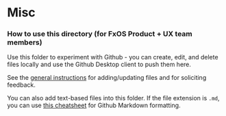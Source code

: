 # Misc


### How to use this directory (for FxOS Product + UX team members)
Use this folder to experiment with Github - you can create, edit, and delete files locally and use the Github Desktop client to push them here.

See the [general instructions][1] for adding/updating files and for soliciting feedback. 

You can also add text-based files into this folder. If the file extension is `.md`, you can use [this cheatsheet][2] for Github Markdown formatting.



[1]: <linkgoeshere>
[2]: https://help.github.com/articles/markdown-basics/